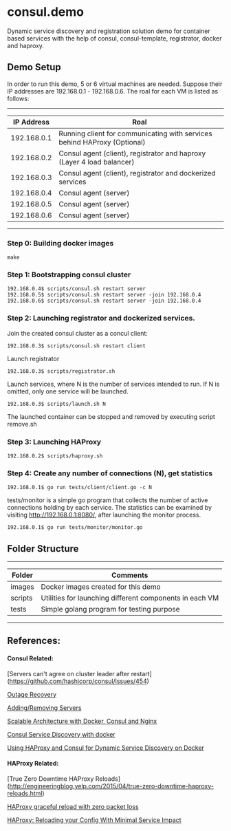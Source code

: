 # consul.demo
Dynamic service discovery and registration solution demo for container based services with the help of consul, consul-template, registrator, docker and haproxy.

## Demo Setup
In order to run this demo, 5 or 6 virtual machines are needed. Suppose their IP addresses are 192.168.0.1 - 192.168.0.6. The roal for each VM is listed as follows:

---------------------------------------------------------------------
IP Address  | Roal 
----------- | -------------------------------------------------------
192.168.0.1 | Running client for communicating with services behind HAProxy (Optional)
192.168.0.2 | Consul agent (client), registrator and haproxy (Layer 4 load balancer)
192.168.0.3 | Consul agent (client), registrator and dockerized services
192.168.0.4 | Consul agent (server)
192.168.0.5 | Consul agent (server)
192.168.0.6 | Consul agent (server)
----------------------------------------------------------------------

### Step 0: Building docker images
`make`

### Step 1: Bootstrapping consul cluster
```
192.168.0.4$ scripts/consul.sh restart server
192.168.0.5$ scripts/consul.sh restart server -join 192.168.0.4
192.168.0.6$ scripts/consul.sh restart server -join 192.168.0.4
```

### Step 2: Launching registrator and dockerized services.

Join the created consul cluster as a concul client:
```
192.168.0.3$ scripts/consul.sh restart client
```

Launch registrator
```
192.168.0.3$ scripts/registrator.sh
```

Launch services, where N is the number of services intended to run. If N
is omitted, only one service will be launched.
```
192.168.0.3$ scripts/launch.sh N
```

The launched container can be stopped and removed by executing script remove.sh

### Step 3: Launching HAProxy
```
192.168.0.2$ scripts/haproxy.sh
```

### Step 4: Create any number of connections (N), get statistics
```
192.168.0.1$ go run tests/client/client.go -c N
```

tests/monitor is a simple go program that collects the number of active connections holding by each service. The statistics can be examined by visiting http://192.168.0.1:8080/, after launching the monitor process.
```
192.168.0.1$ go run tests/monitor/monitor.go
```

## Folder Structure
---------------------------------------------------------------------
Folder  | Comments
------- | --------------------------------
images  | Docker images created for this demo
scripts | Utilities for launching different components in each VM
tests   | Simple golang program for testing purpose
----------------------------------------------------------------

## References:
#### Consul Related:
[Servers can't agree on cluster leader after restart] (https://github.com/hashicorp/consul/issues/454)

[Outage Recovery](https://www.consul.io/docs/guides/outage.html)

[Adding/Removing Servers](https://www.consul.io/docs/guides/servers.html)

[Scalable Architecture with Docker, Consul and Nginx](https://www.airpair.com/scalable-architecture-with-docker-consul-and-nginx)

[Consul Service Discovery with docker](http://progrium.com/blog/2014/08/20/consul-service-discovery-with-docker/)

[Using HAProxy and Consul for Dynamic Service Discovery on Docker](http://sirile.github.io/2015/05/18/using-haproxy-and-consul-for-dynamic-service-discovery-on-docker.html)

#### HAProxy Related:
[True Zero Downtime HAProxy Reloads] (http://engineeringblog.yelp.com/2015/04/true-zero-downtime-haproxy-reloads.html)

[HAProxy graceful reload with zero packet loss](http://serverfault.com/questions/580595/haproxy-graceful-reload-with-zero-packet-loss)

[HAProxy: Reloading your Config With Minimal Service Impact](http://www.mgoff.in/2010/04/18/haproxy-reloading-your-config-with-minimal-service-impact/)
